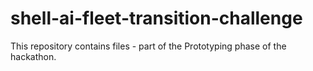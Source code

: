 # shell-ai-fleet-transition-challenge
This repository contains files - part of the Prototyping phase of the hackathon.

